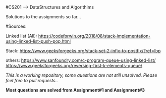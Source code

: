 #CS201 --> DataStructures and Algorithims

Solutions to the assignments so far...

#Sources:

Linked list (All):
https://codeforwin.org/2018/08/stack-implementation-using-linked-list-push-pop.html

Stack:
https://www.geeksforgeeks.org/stack-set-2-infix-to-postfix/?ref=lbp

others:
https://www.sanfoundry.com/c-program-queue-using-linked-list/
https://www.geeksforgeeks.org/reversing-first-k-elements-queue/


*This is a working repository, some questions are not still unsolved. Please feel free to pull requests..*

**Most questions are solved from Assignment#1 and Assignment#3**

